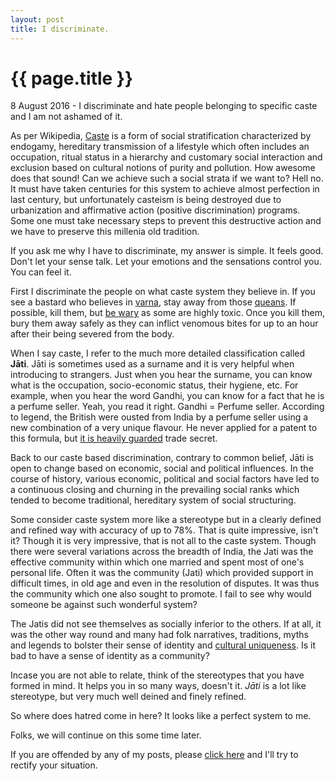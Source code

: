 ```yaml
---
layout: post
title: I discriminate. 
---
```


{{ page.title }}
================

<p class="meta">8 August 2016 -  I discriminate and hate people belonging to specific caste and I am not ashamed of it. </p>

As per Wikipedia, [Caste](https://en.wikipedia.org/wiki/Caste) is a form of social stratification characterized by endogamy, hereditary transmission of a lifestyle which often includes an occupation, ritual status in a hierarchy and customary social interaction and exclusion based on cultural notions of purity and pollution. How awesome does that sound! Can we achieve such a social strata if we want to? Hell no. It must have taken centuries for this system to achieve almost perfection in last century, but unfortunately casteism is being destroyed due to urbanization and affirmative action (positive discrimination) programs. Some one must take necessary steps to prevent this destructive action and we have to preserve this millenia old tradition.

If you ask me why I have to discriminate, my answer is simple. It feels good. Don't let your sense talk. Let your emotions and the sensations control you. You can feel it.

First I discriminate the people on what caste system they believe in. If you see a bastard who believes in [varna](https://en.wikipedia.org/wiki/Varna_(Hinduism)), stay away from those [queans](https://en.wiktionary.org/wiki/quean#English). If possible, kill them, but [be wary](https://en.wikipedia.org/wiki/Rattlesnake#Avoiding_bites) as some are highly toxic. Once you kill them, bury them away safely as they can inflict venomous bites for up to an hour after their being severed from the body. 


When I say caste, I refer to the much more detailed classification called **Jāti**. Jāti is sometimes used as a surname and it is very helpful when introducing to strangers. Just when you hear the surname, you can know what is the occupation, socio-economic status, their hygiene, etc. For example, when you hear the word Gandhi, you can know for a fact that he is a perfume seller. Yeah, you read it right. Gandhi = Perfume seller. According to legend, the British were ousted from India by a perfume seller using a new combination of a very unique flavour. He never applied for a patent to this formula, but [it is heavily guarded](https://en.wikipedia.org/wiki/Coca-Cola_formula#Physical_security_of_the_secret_recipe) trade secret.

Back to our caste based discrimination, contrary to common belief, Jāti is open to change based on economic, social and political influences. In the course of history, various economic, political and social factors have led to a continuous closing and churning in the prevailing social ranks which tended to become traditional, hereditary system of social structuring.

Some consider caste system more like a stereotype but in a clearly defined and refined way with accuracy of up to 78%. That is quite impressive, isn't it? Though it is very impressive, that is not all to the caste system. Though there were several variations across the breadth of India, the Jati was the effective community within which one married and spent most of one's personal life. Often it was the community (Jati) which provided support in difficult times, in old age and even in the resolution of disputes. It was thus the community which one also sought to promote.
I fail to see why would someone be against such wonderful system?

The Jatis did not see themselves as socially inferior to the others. If at all, it was the other way round and many had folk narratives, traditions, myths and legends to bolster their sense of identity and [cultural uniqueness](https://en.wikipedia.org/wiki/Tharu_people#Marriage_system). Is it bad to have a sense of identity as a community?

Incase you are not able to relate, think of the stereotypes that you have formed in mind. It helps you in so many ways, doesn't it. *Jāti* is a lot like stereotype, but very much well deined and finely refined. 

So where does hatred come in here? It looks like a perfect system to me. 


Folks, we will continue on this some time later. 




If you are offended by any of my posts, please [click here](https://encyclopediadramatica.se/Offended) and I'll try to rectify your situation. 
